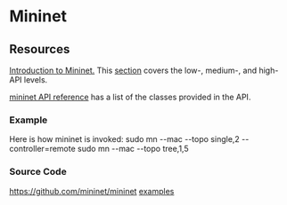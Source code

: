 # Mininet
Resources
---------
[Introduction to Mininet.](https://github.com/mininet/mininet/wiki/Introduction-to-Mininet)   This [section](https://github.com/mininet/mininet/wiki/Introduction-to-Mininet#understanding-the-mininet-api) covers the low-, medium-, and high-API levels.

[mininet API reference](http://mininet.org/api/annotated.html) has a list of the classes provided in the API.


### Example
Here is how mininet is invoked:
	sudo mn --mac --topo single,2 --controller=remote
	sudo mn --mac --topo tree,1,5
	
### Source Code
<https://github.com/mininet/mininet>
[examples](https://github.com/mininet/mininet/tree/master/examples)

